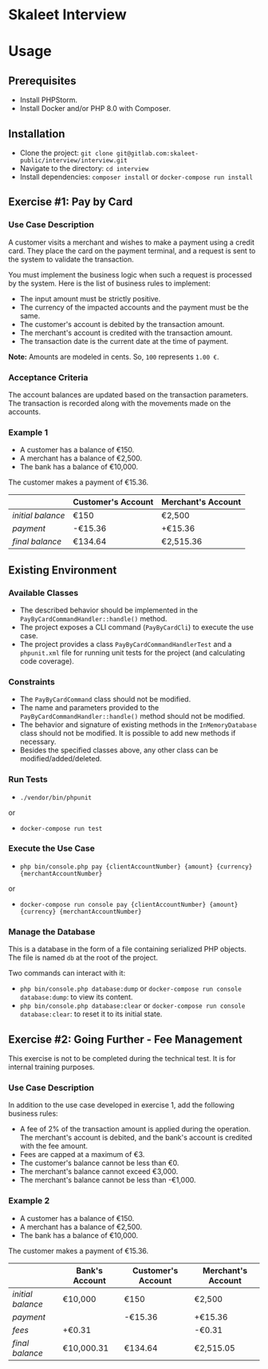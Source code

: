 # Skaleet Interview

# Usage

## Prerequisites

- Install PHPStorm.
- Install Docker and/or PHP 8.0 with Composer.

## Installation

- Clone the project: `git clone git@gitlab.com:skaleet-public/interview/interview.git`
- Navigate to the directory: `cd interview`
- Install dependencies: `composer install` or `docker-compose run install`

## Exercise #1: Pay by Card

### Use Case Description

A customer visits a merchant and wishes to make a payment using a credit card. They place the card on the payment terminal, and a request is sent to the system to validate the transaction.

You must implement the business logic when such a request is processed by the system.
Here is the list of business rules to implement:
- The input amount must be strictly positive.
- The currency of the impacted accounts and the payment must be the same.
- The customer's account is debited by the transaction amount.
- The merchant's account is credited with the transaction amount.
- The transaction date is the current date at the time of payment.

**Note:** Amounts are modeled in cents. So, `100` represents `1.00 €`.

### Acceptance Criteria

The account balances are updated based on the transaction parameters. The transaction is recorded along with the movements made on the accounts.

### Example 1

- A customer has a balance of €150.
- A merchant has a balance of €2,500.
- The bank has a balance of €10,000.

The customer makes a payment of €15.36.

|                 | Customer's Account | Merchant's Account |
|-----------------|--------------------|--------------------|
| *initial balance* | €150              | €2,500             |
| *payment*        | -€15.36           | +€15.36            |
| *final balance*  | €134.64           | €2,515.36          |


## Existing Environment

### Available Classes
- The described behavior should be implemented in the `PayByCardCommandHandler::handle()` method.
- The project exposes a CLI command (`PayByCardCli`) to execute the use case.
- The project provides a class `PayByCardCommandHandlerTest` and a `phpunit.xml` file for running unit tests for the project (and calculating code coverage).

### Constraints
- The `PayByCardCommand` class should not be modified.
- The name and parameters provided to the `PayByCardCommandHandler::handle()` method should not be modified.
- The behavior and signature of existing methods in the `InMemoryDatabase` class should not be modified. It is possible to add new methods if necessary.
- Besides the specified classes above, any other class can be modified/added/deleted.

### Run Tests

- `./vendor/bin/phpunit`

or

- `docker-compose run test`

### Execute the Use Case

- `php bin/console.php pay {clientAccountNumber} {amount} {currency} {merchantAccountNumber}`

or

- `docker-compose run console pay {clientAccountNumber} {amount} {currency} {merchantAccountNumber}`

### Manage the Database
This is a database in the form of a file containing serialized PHP objects. The file is named `db` at the root of the project.

Two commands can interact with it:
- `php bin/console.php database:dump` or `docker-compose run console database:dump`: to view its content.
- `php bin/console.php database:clear` or `docker-compose run console database:clear`: to reset it to its initial state.

## Exercise #2: Going Further - Fee Management
This exercise is not to be completed during the technical test. It is for internal training purposes.

### Use Case Description

In addition to the use case developed in exercise 1, add the following business rules:

- A fee of 2% of the transaction amount is applied during the operation. The merchant's account is debited, and the bank's account is credited with the fee amount.
- Fees are capped at a maximum of €3.
- The customer's balance cannot be less than €0.
- The merchant's balance cannot exceed €3,000.
- The merchant's balance cannot be less than -€1,000.

### Example 2

- A customer has a balance of €150.
- A merchant has a balance of €2,500.
- The bank has a balance of €10,000.

The customer makes a payment of €15.36.

|                 | Bank's Account | Customer's Account | Merchant's Account |
|-----------------|----------------|--------------------|--------------------|
| *initial balance* | €10,000        | €150               | €2,500             |
| *payment*        |                | -€15.36            | +€15.36            |
| *fees*           | +€0.31         |                    | -€0.31             |
| *final balance*  | €10,000.31     | €134.64            | €2,515.05          |
